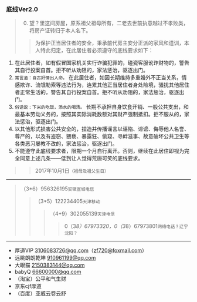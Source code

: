 ### 底线Ver2.0
>0. 望？里这间房屋，原系祖父祖母所有，二老去世前执意越过不孝败类，将房产证转归于本人名下。
>>为保护正当居住者的安全，秉承前代房主安分正派的家风和遗训，本人特此归定，在此居住者必须遵守的底线要求如下：
1. 在此居住者，如有假冒国家机关实行诈骗犯罪的，碰瓷客服讹诈财物的，警告其自行投案自首。拒不听从劝阻的，家法惩治，驱逐出门。
2. `常言道：自古奸情出人命。`
在此居住者，如因长期维持多重婚外不正当关系，情感欺诈、流氓勒索等违法行为，连累其他正当居住者身处险境，骚扰其他居住者正常生活的，警告其自行投案自首。拒不听从劝阻的，家法惩治，驱逐出门。
3. `俗话说：下米的吃饭，添水的喝汤。`
长期不承担自身饮食开销、一般公共支出，和最基本劳动义务的，按照其实际消耗数额对其财产强制抵扣。拒不服从的，家法惩治，驱逐出门。
4. 以其他形式损害公共安全的，捏造并传播谣言以诬陷、诽谤、侮辱他人名誉、尊严的，以及有盗窃、猥亵、暴露狂、偷窥、寻衅滋事、故意破坏公共卫生等各类恶习屡教不改的，家法惩治，驱逐出门。
5. 不能遵守此底线要求者，限期一个月自行离开。否则，继续在此居住即视为完全同意上述几条——低到让人觉得荒唐可笑的底线要求。
>>2017年10月1日`（祖母及祖父生日）`
---
>（3*6）956326195`安徽宣城电信`
>>（3*5）122234405`天津移动`
>>>（4+9）302055139`天津电信`
>>>>0（3*8）67973320，0（3*8）67973801`网络电话？辽宁沈阳？`
---
- 厚道VIP 3106083726@qq.com（zf720@foxmail.com）
- 远眺朗朗乾坤 910961199@qq.com
- 大眼猫 2150383144@qq.com
- babyQ 66600000@qq.com
- （淘宝）公平和气生财
- 京东cjf厚道
- （百度）亚威云卷云舒